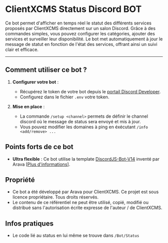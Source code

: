 # ClientXCMS Status Discord BOT

Ce bot permet d'afficher en temps réel le statut des différents services proposés par ClientXCMS directement sur un salon Discord. Grâce à des commandes simples, vous pouvez configurer les catégories, ajouter des services et surveiller leur disponibilité. Le bot met automatiquement à jour le message de statut en fonction de l'état des services, offrant ainsi un suivi clair et efficace.

---

## Comment utiliser ce bot ?

1. **Configurer votre bot** :
   - Récupérez le token de votre bot depuis le [portail Discord Developer](https://discord.com/developers/applications).
   - Configurez dans le fichier `.env` votre token.

2. **Mise en place** :
   - La commande `/setup <channel>` permets de définir le channel discord où le message de status sera envoyé et mis à jour.
   - Vous pouvez modifier les domaines à ping en éxécutant `/info <add/remove> ...`

## Points forts de ce bot
- **Ultra flexible** : Ce bot utilise la template [DiscordJS-Bot-V14](https://github.com/Arava-0/DiscordBot-Template-V14/) inventé par Arava [[Plus d'informations](https://github.com/Arava-0/DiscordBot-Template-V14/blob/main/README.MD)].

## Propriété
- Ce bot a été développé par Arava pour ClientXCMS. Ce projet est sous licence propriétaire. Tous droits réservés.
- Le contenu de ce référentiel ne peut être utilisé, copié, modifié ou distribué sans l'autorisation écrite expresse de l'auteur / de ClientXCMS.

## Infos pratiques
- Le code lié au status en lui même se trouve dans `/Bot/Status`